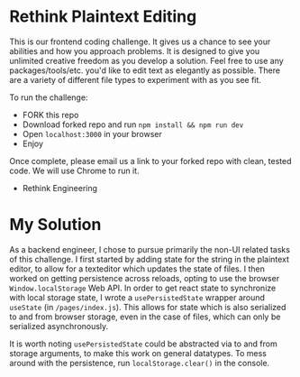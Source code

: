 
# Rethink Plaintext Editing

This is our frontend coding challenge. It gives us a chance to see your abilities and how you approach problems. It is designed to give you unlimited creative freedom as you develop a solution. Feel free to use any packages/tools/etc. you'd like to edit text as elegantly as possible. There are a variety of different file types to experiment with as you see fit.

To run the challenge:

- FORK this repo
- Download forked repo and run `npm install && npm run dev`
- Open `localhost:3000` in your browser
- Enjoy

Once complete, please email us a link to your forked repo with clean, tested code. We will use Chrome to run it.

- Rethink Engineering

# My Solution

As a backend engineer, I chose to pursue primarily the non-UI related tasks of this challenge. I first started by adding state for the string in the plaintext editor, to allow for a texteditor which updates the state of files. I then worked on getting persistence across reloads, opting to use the browser `Window.localStorage` Web API. In order to get react state to synchronize with local storage state, I wrote a `usePersistedState` wrapper around `useState` (in `/pages/index.js`). This allows for state which is also serialized to and from browser storage, even in the case of files, which can only be serialized asynchronously.

It is worth noting `usePersistedState` could be abstracted via to and from storage arguments, to make this work on general datatypes. To mess around with the persistence, run `localStorage.clear()` in the console.
